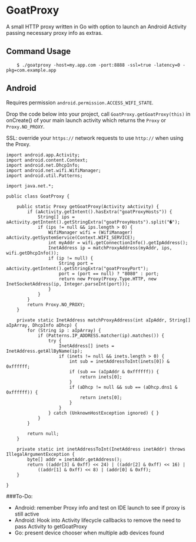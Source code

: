 GoatProxy
=========

A small HTTP proxy written in Go with option to launch an Android Activity passing necessary proxy info as extras.

## Command Usage

        $ ./goatproxy -host=my.app.com -port:8888 -ssl=true -latency=0 -pkg=com.example.app

## Android
Requires permission `android.permission.ACCESS_WIFI_STATE`.

Drop the code below into your project, call `GoatProxy.getGoatProxy(this)` in onCreate() of your main launch activity which returns the `Proxy` or `Proxy.NO_PROXY`.   

SSL: override your `https://` network requests to use `http://` when using the Proxy.


	import android.app.Activity;
	import android.content.Context;
	import android.net.DhcpInfo;
	import android.net.wifi.WifiManager;
	import android.util.Patterns;

	import java.net.*;

	public class GoatProxy {

	    public static Proxy getGoatProxy(Activity aActivity) {
    	    if (aActivity.getIntent().hasExtra("goatProxyHosts")) {
	            String[] ips = aActivity.getIntent().getStringExtra("goatProxyHosts").split("�");
    	        if (ips != null && ips.length > 0) {
	                WifiManager wifi = (WifiManager) aActivity.getSystemService(Context.WIFI_SERVICE);
        	        int myAddr = wifi.getConnectionInfo().getIpAddress();
    	            InetAddress ip = matchProxyAddress(myAddr, ips, wifi.getDhcpInfo());
	                if (ip != null) {
        	            String port = aActivity.getIntent().getStringExtra("goatProxyPort");
    	                port = (port == null) ? "8080" : port;
	                    return new Proxy(Proxy.Type.HTTP, new InetSocketAddress(ip, Integer.parseInt(port)));
        	        }
    	        }
	        }
        	return Proxy.NO_PROXY;
    	}

	    private static InetAddress matchProxyAddress(int aIpAddr, String[] aIpArray, DhcpInfo aDhcp) {
	        for (String ip : aIpArray) {
	            if (Patterns.IP_ADDRESS.matcher(ip).matches()) {
        	        try {
    	                InetAddress[] inets = InetAddress.getAllByName(ip);
	                    if (inets != null && inets.length > 0) {
                	        int sub = inetAddressToInt(inets[0]) & 0xffffff;
            	            if (sub == (aIpAddr & 0xffffff)) {
        	                    return inets[0];
    	                    }
	                        if (aDhcp != null && sub == (aDhcp.dns1 & 0xffffff)) {
                            	return inets[0];
                        	}
                   		}
                	} catch (UnknownHostException ignored) { }
            	}
        	}

        	return null;
    	}

    	private static int inetAddressToInt(InetAddress inetAddr) throws IllegalArgumentException {
        	byte[] addr = inetAddr.getAddress();
        	return ((addr[3] & 0xff) << 24) | ((addr[2] & 0xff) << 16) |
                ((addr[1] & 0xff) << 8) | (addr[0] & 0xff);
    	}

	}
	
###To-Do:
* Android: remember Proxy info and test on IDE launch to see if proxy is still active
* Android: Hook into Activity lifecycle callbacks to remove the need to pass Activity to getGoatProxy
* Go: present device chooser when multiple adb devices found